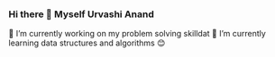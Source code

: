 ### Hi there 👋 Myself Urvashi Anand
 🔭 I’m currently working on my problem solving skilldat
 🌱 I’m currently learning data structures and algorithms 😊

<!--
**urvashi-code1255/urvashi-code1255** is a ✨ _special_ ✨ repository because its `README.md` (this file) appears on your GitHub profile.

Here are some ideas to get you started:

- 🔭 I’m currently working on ...
- 🌱 I’m currently learning ...
- 👯 I’m looking to collaborate on ...
- 🤔 I’m looking for help with ...
- 💬 Ask me about ...
- 📫 How to reach me: ...
- 😄 Pronouns: ...
- ⚡ Fun fact: ...
-->
